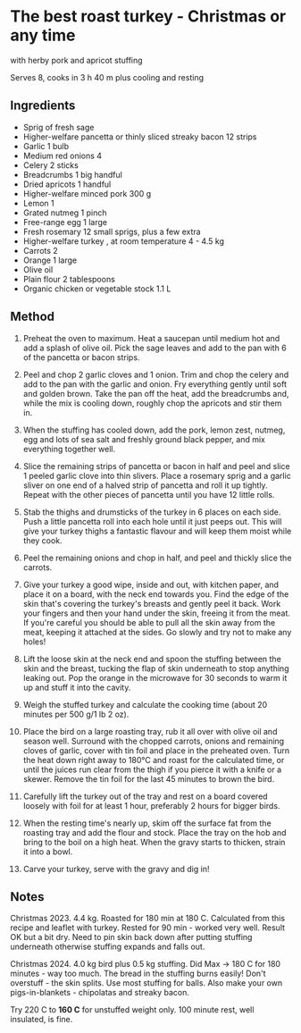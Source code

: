 # The best roast turkey - Christmas or any time

with herby pork and apricot stuffing

Serves 8, cooks in 3 h 40 m plus cooling and resting

## Ingredients

- Sprig of fresh sage
- Higher-welfare pancetta or thinly sliced streaky bacon 12 strips
- Garlic 1 bulb
- Medium red onions 4
- Celery 2 sticks
- Breadcrumbs 1 big handful
- Dried apricots 1 handful
- Higher-welfare minced pork 300 g
- Lemon 1
- Grated nutmeg 1 pinch
- Free-range egg 1 large
- Fresh rosemary 12 small sprigs, plus a few extra
- Higher-welfare turkey , at room temperature 4 - 4.5 kg
- Carrots 2
- Orange 1 large
- Olive oil
- Plain flour 2 tablespoons
- Organic chicken or vegetable stock 1.1 L

## Method

1. Preheat the oven to maximum. Heat a saucepan until medium hot and add a splash of olive oil. Pick the sage leaves and add to the pan with 6 of the pancetta or bacon strips.

1. Peel and chop 2 garlic cloves and 1 onion. Trim and chop the celery and add to the pan with the garlic and onion. Fry everything gently until soft and golden brown. Take the pan off the heat, add the breadcrumbs and, while the mix is cooling down, roughly chop the apricots and stir them in.

1. When the stuffing has cooled down, add the pork, lemon zest, nutmeg, egg and lots of sea salt and freshly ground black pepper, and mix everything together well.

1. Slice the remaining strips of pancetta or bacon in half and peel and slice 1 peeled garlic clove into thin slivers. Place a rosemary sprig and a garlic sliver on one end of a halved strip of pancetta and roll it up tightly. Repeat with the other pieces of pancetta until you have 12 little rolls.

1. Stab the thighs and drumsticks of the turkey in 6 places on each side. Push a little pancetta roll into each hole until it just peeps out. This will give your turkey thighs a fantastic flavour and will keep them moist while they cook.

1. Peel the remaining onions and chop in half, and peel and thickly slice the carrots.

1. Give your turkey a good wipe, inside and out, with kitchen paper, and place it on a board, with the neck end towards you. Find the edge of the skin that's covering the turkey's breasts and gently peel it back. Work your fingers and then your hand under the skin, freeing it from the meat. If you're careful you should be able to pull all the skin away from the meat, keeping it attached at the sides. Go slowly and try not to make any holes!

1. Lift the loose skin at the neck end and spoon the stuffing between the skin and the breast, tucking the flap of skin underneath to stop anything leaking out. Pop the orange in the microwave for 30 seconds to warm it up and stuff it into the cavity.

1. Weigh the stuffed turkey and calculate the cooking time (about 20 minutes per 500 g/1 lb 2 oz).

1. Place the bird on a large roasting tray, rub it all over with olive oil and season well. Surround with the chopped carrots, onions and remaining cloves of garlic, cover with tin foil and place in the preheated oven. Turn the heat down right away to 180°C and roast for the calculated time, or until the juices run clear from the thigh if you pierce it with a knife or a skewer. Remove the tin foil for the last 45 minutes to brown the bird.

1. Carefully lift the turkey out of the tray and rest on a board covered loosely with foil for at least 1 hour, preferably 2 hours for bigger birds.

1. When the resting time's nearly up, skim off the surface fat from the roasting tray and add the flour and stock. Place the tray on the hob and bring to the boil on a high heat. When the gravy starts to thicken, strain it into a bowl.

1. Carve your turkey, serve with the gravy and dig in!

## Notes

Christmas 2023.  4.4 kg. Roasted for 180 min at 180 C.  Calculated from this recipe and leaflet with turkey.  Rested for 90 min - worked very well.  Result OK but a bit dry.  Need to pin skin back down after putting stuffing underneath otherwise stuffing expands and falls out.

Christmas 2024.  4.0 kg bird plus 0.5 kg stuffing.  Did Max -> 180 C for 180 minutes - way too much.  The bread in the stuffing burns easily!  Don't overstuff - the skin splits.  Use most stuffing for balls.  Also make your own pigs-in-blankets - chipolatas and streaky bacon.

Try 220 C to **160 C** for unstuffed weight only.  100 minute rest, well insulated, is fine.
